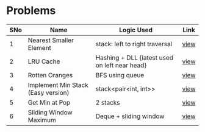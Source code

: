 # Problems

SNo | Name | Logic Used | Link |
----|------|------------|------|
1 | Nearest Smaller Element | stack: left to right traversal | [view](nearest_smaller_element.cpp)
2 | LRU Cache | Hashing + DLL {latest used on left near head} | [view](LRU_cache.cpp)
3 | Rotten Oranges | BFS using queue | [view](rotten_oranges.cpp)
4 | Implement Min Stack (Easy version) | stack<pair<int, int>> | [view](min_stack.cpp)
5 | Get Min at Pop | 2 stacks | [view](get_min_pop.cpp) 
6 | Sliding Window Maximum | Deque + sliding window | [view](sliding_window_max.cpp)